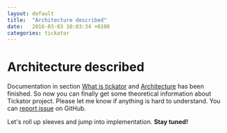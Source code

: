 ```yaml
---
layout: default
title:  "Architecture described"
date:   2016-03-03 10:03:34 +0100
categories: tickator
---
```


Architecture described
==================================

Documentation in section [What is tickator](/articles/what-is-tickator) and [Architecture](/articles/architecture) has been finished. So now you can finally get some theoretical information about Tickator project. Please let me know if anything is hard to understand. You can [report issue](https://github.com/jkubos/tickator/issues) on GitHub.

Let's roll up sleeves and jump into implementation. **Stay tuned!**
